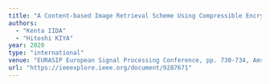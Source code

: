 ```yaml
---
title: "A Content-based Image Retrieval Scheme Using Compressible Encrypted Images"
authors:
  - "Kenta IIDA"
  - "Hitoshi KIYA"
year: 2020
type: "international"
venue: "EURASIP European Signal Processing Conference, pp. 730-734, Amsterdam, Netherlands, 2020-08-24."
url: "https://ieeexplore.ieee.org/document/9287671"
---
```

